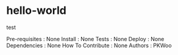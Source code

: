 # hello-world
test

Pre-requisites : None
Install : None
Tests : None
Deploy : None
Dependencies : None
How To Contribute : None
Authors : PKWoo

